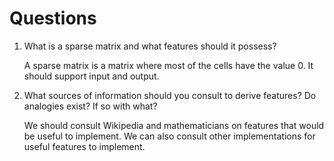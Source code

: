 Questions
=========
1. What is a sparse matrix and what features should it possess?

   A sparse matrix is a matrix where most of the cells have the value 0. It
   should support input and output.

2. What sources of information should you consult to derive features? Do
   analogies exist? If so with what?
   
   We should consult Wikipedia and mathematicians on features that would be
   useful to implement. We can also consult other implementations for useful
   features to implement.
